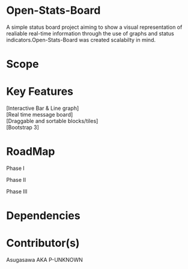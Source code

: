 Open-Stats-Board
===========

A simple status board project aiming to show a visual representation of realiable real-time information through the use of graphs and status indicators.Open-Stats-Board was created scalabilty in mind.


Scope
===========




Key Features
===========

[Interactive Bar & Line graph]<br>
[Real time message board]<br>
[Draggable and sortable blocks/tiles]<br>
[Bootstrap 3]<br>






RoadMap
===========

Phase I



Phase II



Phase III



Dependencies
===========



Contributor(s)
===========
Asugasawa AKA P-UNKNOWN
